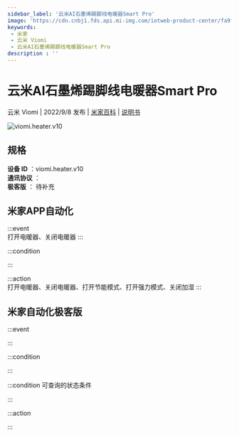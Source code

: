 ```yaml
---
sidebar_label: '云米AI石墨烯踢脚线电暖器Smart Pro'
image: 'https://cdn.cnbj1.fds.api.mi-img.com/iotweb-product-center/fa9fee6dc2f543f2f2a386d2ba68730d_1661133239246.png?GalaxyAccessKeyId=AKVGLQWBOVIRQ3XLEW&Expires=9223372036854775807&Signature=cXpRbEXYSDBjZ7C8DZK3wsLE/34='
keywords: 
 - 米家
 - 云米 Viomi
 - 云米AI石墨烯踢脚线电暖器Smart Pro
description : ''
---
```

# 云米AI石墨烯踢脚线电暖器Smart Pro

云米 Viomi | 2022/9/8 发布 | [米家百科](https://home.mi.com/webapp/content/baike/product/index.html?model=viomi.heater.v10) | [说明书](https://home.mi.com/views/introduction.html?model=viomi.heater.v10&region=cn)

![viomi.heater.v10](https://cdn.cnbj1.fds.api.mi-img.com/iotweb-product-center/fa9fee6dc2f543f2f2a386d2ba68730d_1661133239246.png?GalaxyAccessKeyId=AKVGLQWBOVIRQ3XLEW&Expires=9223372036854775807&Signature=cXpRbEXYSDBjZ7C8DZK3wsLE/34=)

## 规格  
> 
**设备 ID** ：viomi.heater.v10  
**通讯协议** ：  
**极客版**  ： 待补充 


## 米家APP自动化  

:::event  
打开电暖器、关闭电暖器
:::

:::condition  

:::

:::action   
打开电暖器、关闭电暖器、打开节能模式、打开强力模式、关闭加湿
:::

## 米家自动化极客版  

:::event  

:::

:::condition  

:::

:::condition 可查询的状态条件  

:::

:::action  

:::

        
